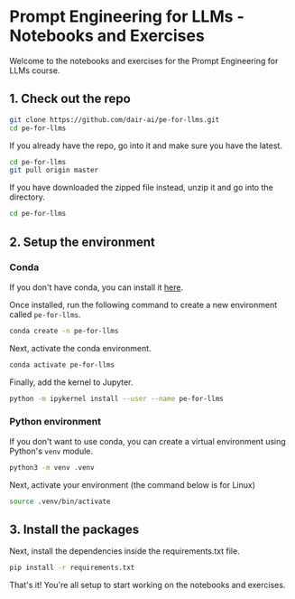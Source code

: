 # Prompt Engineering for LLMs - Notebooks and Exercises

Welcome to the notebooks and exercises for the Prompt Engineering for LLMs course.

## 1. Check out the repo

```sh
git clone https://github.com/dair-ai/pe-for-llms.git
cd pe-for-llms
```

If you already have the repo, go into it and make sure you have the latest.

```sh
cd pe-for-llms
git pull origin master
```

If you have downloaded the zipped file instead, unzip it and go into the directory.

```sh
cd pe-for-llms
```

## 2. Setup the environment

### Conda

If you don't have conda, you can install it [here](https://docs.conda.io/projects/conda/en/latest/user-guide/install/).

Once installed, run the following command to create a new environment called `pe-for-llms`. 

```sh
conda create -n pe-for-llms
```

Next, activate the conda environment.

```sh
conda activate pe-for-llms
```

Finally, add the kernel to Jupyter.

```sh
python -m ipykernel install --user --name pe-for-llms
```

### Python environment

If you don't want to use conda, you can create a virtual environment using Python's `venv` module.

```sh
python3 -m venv .venv
```

Next, activate your environment (the command below is for Linux)
```sh
source .venv/bin/activate
```

## 3. Install the packages

Next, install the dependencies inside the requirements.txt file.

```sh
pip install -r requirements.txt
```

That's it! You're all setup to start working on the notebooks and exercises.